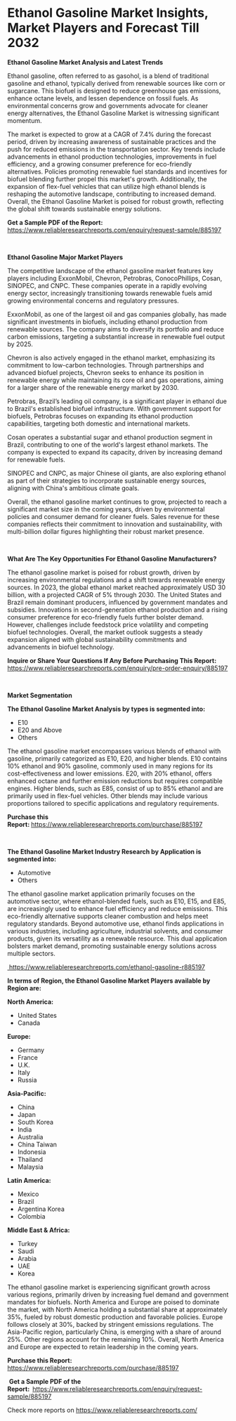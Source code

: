 <p><h1>Ethanol Gasoline Market Insights, Market Players and Forecast Till 2032</h1></p><p><strong>Ethanol Gasoline Market Analysis and Latest Trends</strong></p>
<p><p>Ethanol gasoline, often referred to as gasohol, is a blend of traditional gasoline and ethanol, typically derived from renewable sources like corn or sugarcane. This biofuel is designed to reduce greenhouse gas emissions, enhance octane levels, and lessen dependence on fossil fuels. As environmental concerns grow and governments advocate for cleaner energy alternatives, the Ethanol Gasoline Market is witnessing significant momentum.</p><p>The market is expected to grow at a CAGR of 7.4% during the forecast period, driven by increasing awareness of sustainable practices and the push for reduced emissions in the transportation sector. Key trends include advancements in ethanol production technologies, improvements in fuel efficiency, and a growing consumer preference for eco-friendly alternatives. Policies promoting renewable fuel standards and incentives for biofuel blending further propel this market's growth. Additionally, the expansion of flex-fuel vehicles that can utilize high ethanol blends is reshaping the automotive landscape, contributing to increased demand. Overall, the Ethanol Gasoline Market is poised for robust growth, reflecting the global shift towards sustainable energy solutions.</p></p>
<p><strong>Get a Sample PDF of the Report:&nbsp;</strong> <a href="https://www.reliableresearchreports.com/enquiry/request-sample/885197?utm_campaign=83&utm_medium=2&utm_source=Github&utm_content=ia&utm_term=30012025&utm_id=ethanol-gasoline">https://www.reliableresearchreports.com/enquiry/request-sample/885197</a></p>
<p>&nbsp;</p>
<p><strong>Ethanol Gasoline Major Market Players</strong></p>
<p><p>The competitive landscape of the ethanol gasoline market features key players including ExxonMobil, Chevron, Petrobras, ConocoPhillips, Cosan, SINOPEC, and CNPC. These companies operate in a rapidly evolving energy sector, increasingly transitioning towards renewable fuels amid growing environmental concerns and regulatory pressures.</p><p>ExxonMobil, as one of the largest oil and gas companies globally, has made significant investments in biofuels, including ethanol production from renewable sources. The company aims to diversify its portfolio and reduce carbon emissions, targeting a substantial increase in renewable fuel output by 2025.</p><p>Chevron is also actively engaged in the ethanol market, emphasizing its commitment to low-carbon technologies. Through partnerships and advanced biofuel projects, Chevron seeks to enhance its position in renewable energy while maintaining its core oil and gas operations, aiming for a larger share of the renewable energy market by 2030.</p><p>Petrobras, Brazil’s leading oil company, is a significant player in ethanol due to Brazil's established biofuel infrastructure. With government support for biofuels, Petrobras focuses on expanding its ethanol production capabilities, targeting both domestic and international markets.</p><p>Cosan operates a substantial sugar and ethanol production segment in Brazil, contributing to one of the world's largest ethanol markets. The company is expected to expand its capacity, driven by increasing demand for renewable fuels.</p><p>SINOPEC and CNPC, as major Chinese oil giants, are also exploring ethanol as part of their strategies to incorporate sustainable energy sources, aligning with China's ambitious climate goals.</p><p>Overall, the ethanol gasoline market continues to grow, projected to reach a significant market size in the coming years, driven by environmental policies and consumer demand for cleaner fuels. Sales revenue for these companies reflects their commitment to innovation and sustainability, with multi-billion dollar figures highlighting their robust market presence.</p></p>
<p>&nbsp;</p>
<p><strong>What Are The Key Opportunities For Ethanol Gasoline Manufacturers?</strong></p>
<p><p>The ethanol gasoline market is poised for robust growth, driven by increasing environmental regulations and a shift towards renewable energy sources. In 2023, the global ethanol market reached approximately USD 30 billion, with a projected CAGR of 5% through 2030. The United States and Brazil remain dominant producers, influenced by government mandates and subsidies. Innovations in second-generation ethanol production and a rising consumer preference for eco-friendly fuels further bolster demand. However, challenges include feedstock price volatility and competing biofuel technologies. Overall, the market outlook suggests a steady expansion aligned with global sustainability commitments and advancements in biofuel technology.</p></p>
<p><strong>Inquire or Share Your Questions If Any Before Purchasing This Report:</strong> <a href="https://www.reliableresearchreports.com/enquiry/pre-order-enquiry/885197?utm_campaign=83&utm_medium=2&utm_source=Github&utm_content=ia&utm_term=30012025&utm_id=ethanol-gasoline">https://www.reliableresearchreports.com/enquiry/pre-order-enquiry/885197</a></p>
<p>&nbsp;</p>
<p><strong>Market Segmentation</strong></p>
<p><strong>The Ethanol Gasoline Market Analysis by types is segmented into:</strong></p>
<p><ul><li>E10</li><li>E20 and Above</li><li>Others</li></ul></p>
<p><p>The ethanol gasoline market encompasses various blends of ethanol with gasoline, primarily categorized as E10, E20, and higher blends. E10 contains 10% ethanol and 90% gasoline, commonly used in many regions for its cost-effectiveness and lower emissions. E20, with 20% ethanol, offers enhanced octane and further emission reductions but requires compatible engines. Higher blends, such as E85, consist of up to 85% ethanol and are primarily used in flex-fuel vehicles. Other blends may include various proportions tailored to specific applications and regulatory requirements.</p></p>
<p><strong>Purchase this Report:&nbsp;</strong><a href="https://www.reliableresearchreports.com/purchase/885197?utm_campaign=83&utm_medium=2&utm_source=Github&utm_content=ia&utm_term=30012025&utm_id=ethanol-gasoline">https://www.reliableresearchreports.com/purchase/885197</a></p>
<p>&nbsp;</p>
<p><strong>The Ethanol Gasoline Market Industry Research by Application is segmented into:</strong></p>
<p><ul><li>Automotive</li><li>Others</li></ul></p>
<p><p>The ethanol gasoline market application primarily focuses on the automotive sector, where ethanol-blended fuels, such as E10, E15, and E85, are increasingly used to enhance fuel efficiency and reduce emissions. This eco-friendly alternative supports cleaner combustion and helps meet regulatory standards. Beyond automotive use, ethanol finds applications in various industries, including agriculture, industrial solvents, and consumer products, given its versatility as a renewable resource. This dual application bolsters market demand, promoting sustainable energy solutions across multiple sectors.</p></p>
<p><a href="https://www.reliableresearchreports.com/ethanol-gasoline-r885197?utm_campaign=83&utm_medium=2&utm_source=Github&utm_content=ia&utm_term=30012025&utm_id=ethanol-gasoline">&nbsp;https://www.reliableresearchreports.com/ethanol-gasoline-r885197</a></p>
<p><strong>In terms of Region, the Ethanol Gasoline Market Players available by Region are:</strong></p>
<p>
    <p> <strong> North America: </strong>
        <ul>
            <li>United States</li>
            <li>Canada</li>
        </ul>
        </p> 
    <p> <strong> Europe: </strong>
        <ul>
            <li>Germany</li>
            <li>France</li>
            <li>U.K.</li>
            <li>Italy</li>
            <li>Russia</li>
        </ul>
        </p> 
    <p> <strong> Asia-Pacific: </strong>
        <ul>
            <li>China</li>
            <li>Japan</li>
            <li>South Korea</li>
            <li>India</li>
            <li>Australia</li>
            <li>China Taiwan</li>
            <li>Indonesia</li>
            <li>Thailand</li>
            <li>Malaysia</li>
        </ul>
        </p> 
    <p> <strong> Latin America: </strong>
        <ul>
            <li>Mexico</li>
            <li>Brazil</li>
            <li>Argentina Korea</li>
            <li>Colombia</li>
        </ul>
        </p> 
    <p> <strong> Middle East & Africa: </strong>
        <ul>
            <li>Turkey</li>
            <li>Saudi</li>
            <li>Arabia</li>
            <li>UAE</li>
            <li>Korea</li>
        </ul>
    </p>
    </p>
<p><p>The ethanol gasoline market is experiencing significant growth across various regions, primarily driven by increasing fuel demand and government mandates for biofuels. North America and Europe are poised to dominate the market, with North America holding a substantial share at approximately 35%, fueled by robust domestic production and favorable policies. Europe follows closely at 30%, backed by stringent emissions regulations. The Asia-Pacific region, particularly China, is emerging with a share of around 25%. Other regions account for the remaining 10%. Overall, North America and Europe are expected to retain leadership in the coming years.</p></p>
<p><strong>Purchase this Report: </strong><a href="https://www.reliableresearchreports.com/purchase/885197?utm_campaign=83&utm_medium=2&utm_source=Github&utm_content=ia&utm_term=30012025&utm_id=ethanol-gasoline">https://www.reliableresearchreports.com/purchase/885197</a></p>
<p>&nbsp;<strong>Get a Sample PDF of the Report:&nbsp;&nbsp;</strong><a href="https://www.reliableresearchreports.com/enquiry/request-sample/885197?utm_campaign=83&utm_medium=2&utm_source=Github&utm_content=ia&utm_term=30012025&utm_id=ethanol-gasoline">https://www.reliableresearchreports.com/enquiry/request-sample/885197</a></p>
<p><strong></strong></p>
<p>Check more reports on <a href="https://www.reliableresearchreports.com/?utm_campaign=83&utm_medium=2&utm_source=Github&utm_content=ia&utm_term=30012025&utm_id=ethanol-gasoline">https://www.reliableresearchreports.com/</a></p>